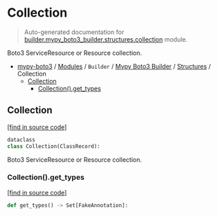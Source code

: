 # Collection

> Auto-generated documentation for [builder.mypy_boto3_builder.structures.collection](https://github.com/vemel/mypy_boto3/blob/master/builder/mypy_boto3_builder/structures/collection.py) module.

Boto3 ServiceResource or Resource collection.

- [mypy-boto3](../../../README.md#mypy_boto3) / [Modules](../../../MODULES.md#mypy-boto3-modules) / `Builder` / [Mypy Boto3 Builder](../index.md#mypy-boto3-builder) / [Structures](index.md#structures) / Collection
    - [Collection](#collection)
        - [Collection().get_types](#collectionget_types)

## Collection

[[find in source code]](https://github.com/vemel/mypy_boto3/blob/master/builder/mypy_boto3_builder/structures/collection.py#L14)

```python
dataclass
class Collection(ClassRecord):
```

Boto3 ServiceResource or Resource collection.

### Collection().get_types

[[find in source code]](https://github.com/vemel/mypy_boto3/blob/master/builder/mypy_boto3_builder/structures/collection.py#L32)

```python
def get_types() -> Set[FakeAnnotation]:
```
